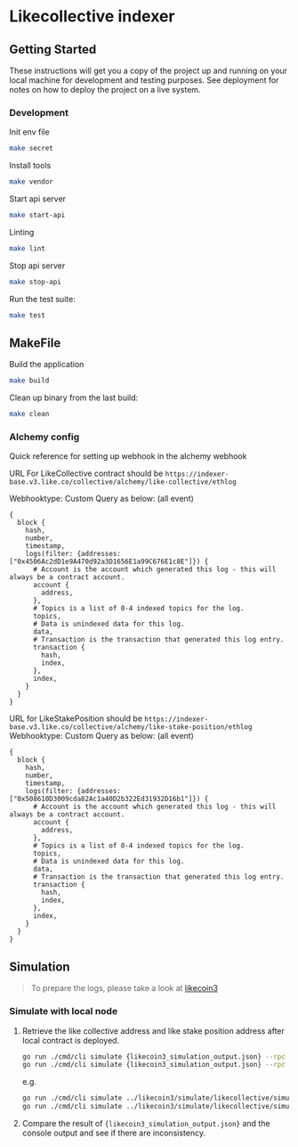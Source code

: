 # Likecollective indexer

## Getting Started

These instructions will get you a copy of the project up and running on your local machine for development and testing purposes. See deployment for notes on how to deploy the project on a live system.

### Development

Init env file

```bash
make secret
```

Install tools

```bash
make vendor
```

Start api server

```bash
make start-api
```

Linting

```bash
make lint
```

Stop api server

```bash
make stop-api
```

Run the test suite:

```bash
make test
```

## MakeFile

Build the application

```bash
make build
```

Clean up binary from the last build:

```bash
make clean
```

### Alchemy config

Quick reference for setting up webhook in the alchemy webhook

URL For LikeCollective contract should be
`https://indexer-base.v3.like.co/collective/alchemy/like-collective/ethlog`

Webhooktype: Custom
Query as below: (all event)
```
{
  block {
    hash,
    number,
    timestamp,
    logs(filter: {addresses: ["0x4506Ac2dD1e9A470d92a3D1656E1a99C676E1c8E"]}) {
      # Account is the account which generated this log - this will always be a contract account.
      account {
        address,
      },
      # Topics is a list of 0-4 indexed topics for the log.
      topics,
      # Data is unindexed data for this log.
      data,
      # Transaction is the transaction that generated this log entry.
      transaction {
        hash,
        index,
      },
      index,
    }
  }
}
```

URL for LikeStakePosition should be
`https://indexer-base.v3.like.co/collective/alchemy/like-stake-position/ethlog`
Webhooktype: Custom
Query as below: (all event)
```
{
  block {
    hash,
    number,
    timestamp,
    logs(filter: {addresses: ["0x508610D3009cda82Ac1a40D2b322Ed31932D16b1"]}) {
      # Account is the account which generated this log - this will always be a contract account.
      account {
        address,
      },
      # Topics is a list of 0-4 indexed topics for the log.
      topics,
      # Data is unindexed data for this log.
      data,
      # Transaction is the transaction that generated this log entry.
      transaction {
        hash,
        index,
      },
      index,
    }
  }
}
```

## Simulation

> To prepare the logs, please take a look at [likecoin3](../likecoin3/README.md)

### Simulate with local node

1. Retrieve the like collective address and like stake position address after local contract is deployed.

    ```bash
    go run ./cmd/cli simulate {likecoin3_simulation_output.json} --rpc http://localhost:8545 --like-collective-address {0xlike_collective_address} --like-stake-position-address {0xlike_stake_position_address} | jq
    go run ./cmd/cli simulate {likecoin3_simulation_output.json} --rpc http://localhost:8545 --like-collective-address {0xlike_collective_address} --like-stake-position-address {0xlike_stake_position_address} --verify
    ```

    e.g.

    ```bash
    go run ./cmd/cli simulate ../likecoin3/simulate/likecollective/simulations/case1.output.json --rpc http://localhost:8545 --like-collective-address 0x227eFaea699FDe0B11e52d7AF81ebF215c5532E1 --like-stake-position-address 0x75C986519A6F4a144520aAd0AFF7846d17e66175 | jq
    go run ./cmd/cli simulate ../likecoin3/simulate/likecollective/simulations/case1.output.json --rpc http://localhost:8545 --like-collective-address 0x227eFaea699FDe0B11e52d7AF81ebF215c5532E1 --like-stake-position-address 0x75C986519A6F4a144520aAd0AFF7846d17e66175 --verify
    ```

2. Compare the result of `{likecoin3_simulation_output.json}` and the console output and see if there are inconsistency.
